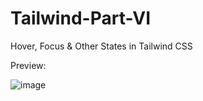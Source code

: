 # Tailwind-Part-VI
Hover, Focus &amp; Other States in Tailwind CSS

 Preview:
 
![image](https://user-images.githubusercontent.com/15225177/223700024-97b0bafe-3cfb-4af9-803a-0dea0a37b2a7.png)
